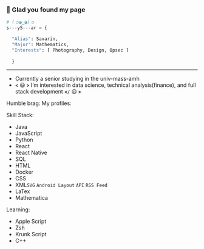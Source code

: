 ### 👋 Glad you found my page
```Python
# (っ◕‿◕)っ
s---yS---ar = {

  "Alias": Savarin,
  "Major": Mathematics,
  "Interests": [ Photography, Design, Opsec ]
  
  }
```

---

- Currently a senior studying in the univ-mass-amh
- **`<`** :smiley: **`>`** I’m interested in data science, technical analysis(finance), and full stack development **`</`** :smiley: **`>`**

Humble brag:
My profiles:

Skill Stack:
- Java
- JavaScript
- Python
- React
- React Native
- SQL
- HTML
- Docker
- CSS
- XML`SVG` `Android Layout` `API` `RSS Feed`
- LaTex
- Mathematica

Learning:
- Apple Script
- Zsh
- Krunk Script
- C++
<!---
SavarinMashy/SavarinMashy is a ✨ special ✨ repository because its `README.md` (this file) appears on your GitHub profile.
You can click the Preview link to take a look at your changes.
--->
